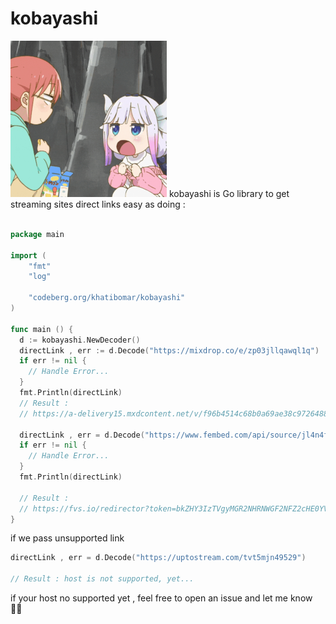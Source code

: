 # kobayashi
<img src=".github/assets/logo.gif" style="width:250px;height:250px;"/>
kobayashi is Go library to get streaming sites direct links easy as doing : <br> <br>

```go
package main

import (
	"fmt"
	"log"

	"codeberg.org/khatibomar/kobayashi"
)

func main () {
  d := kobayashi.NewDecoder()
  directLink , err := d.Decode("https://mixdrop.co/e/zp03jllqawql1q")
  if err != nil {
    // Handle Error...
  }
  fmt.Println(directLink)
  // Result :
  // https://a-delivery15.mxdcontent.net/v/f96b4514c68b0a69ae38c9726488b35e.mp4?s=pWZlKfQUbPmowXdPl_FGAQ&e=1641662900&_t=1641650029

  directLink , err = d.Decode("https://www.fembed.com/api/source/jl4n4fd42rzy3e5")
  if err != nil {
    // Handle Error...
  }
  fmt.Println(directLink)

  // Result :
  // https://fvs.io/redirector?token=bkZHY3IzTVgyMGR2NHRNWGF2NFZ2cHE0YVhIMXJmV3pwTVNKc1d2aVFmdlRGQnhUZUYxMkRRaER0TXdiQTdIdkRMdjFCT2FuejBRd3M4c0d5dUxhVWQzeUw3RnAxdnBzcTNTcWRnMUhBRVpRS21IKzlmVjZDSklCR1IrekZtQ09oMDlscUc4ZS9YcTRGd1VsTUk4cHNLcTEvSm1jTXlEZEZBPT06Zko2allWUUQ5cVlKb01SbThhU3NuUT09yvQ5
}
```

if we pass unsupported link 

```go
directLink , err = d.Decode("https://uptostream.com/tvt5mjn49529")

// Result : host is not supported, yet...
```

if your host no supported yet , feel free to open an issue and let me know 🧑‍💻
